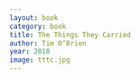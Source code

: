 ```yaml
---
layout: book
category: book
title: The Things They Carried
author: Tim O’Brien
year: 2018
image: tttc.jpg
---
```

